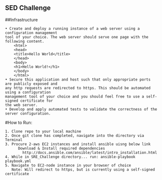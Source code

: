 ## SED Challenge
##Infrastructure
      
    • Create and deploy a running instance of a web server using a configuration management
    tool of your choice. The web server should serve one page with the following content.
        <html>
        <head>
        <title>Hello World</title>
        </head>
        <body>
        <h1>Hello World!</h1>
        </body>
        </html>
    • Secure this application and host such that only appropriate ports are publicly exposed and
    any http requests are redirected to https. This should be automated using a configuration
    management tool of your choice and you should feel free to use a self-signed certificate for
    the web server.
    • Develop and apply automated tests to validate the correctness of the server configuration.
  

#How to Run:

    1. Clone repo to your local machine
    2. Once git clone has completed, navigate into the directory via Terminal
    3. Procure 2-aws EC2 instances and install ansible uisng below link
          Download & Install required dependencies
            http://docs.ansible.com/ansible/latest/intro_installation.html
    4. While in SRE_Challenge directory... run: ansible-playbook playbook.yml
    5. Navigate to EC2-node instance in your browser of choice
       Note: Will redirect to https, but is currently using a self-signed certificate
